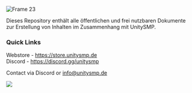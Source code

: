 ![Frame 23](https://github.com/user-attachments/assets/7fd4b610-6ef5-4023-ad9d-5b33774c76f0)

Dieses Repository enthält alle öffentlichen und frei nutzbaren Dokumente zur Erstellung von Inhalten im Zusammenhang mit UnitySMP.

### Quick Links
Webstore - https://store.unitysmp.de
<br>
Discord - https://discord.gg/unitysmp

Contact via Discord or info@unitysmp.de

<a href="https://unitysmp.gitbook.io/docs">
    <img
        src="https://img.shields.io/static/v1?message=Documented%20on%20GitBook&logo=gitbook&logoColor=ffffff&label=%20&labelColor=5c5c5c&color=3F89A1"
    />
</a>
